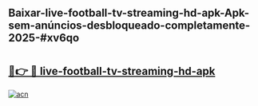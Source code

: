 ## Baixar-live-football-tv-streaming-hd-apk-Apk-sem-anúncios-desbloqueado-completamente-2025-#xv6qo

# <h2><a href="https://ainizakaria.my?title=live-football-tv-streaming-hd-apk&ref=22M">🔗👉 🔴 live-football-tv-streaming-hd-apk</a></h2>

[![acn](https://github.com/user-attachments/assets/0f9c940e-d8b0-45ae-aac7-cd30a18b3e1c)](https://ainizakaria.my?title=live-football-tv-streaming-hd-apk&ref=22M)

